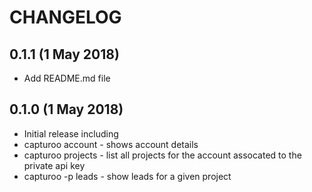 # CHANGELOG

## 0.1.1 (1 May 2018)
+ Add README.md file

## 0.1.0 (1 May 2018)
+ Initial release including
+ capturoo account  - shows account details
+ capturoo projects - list all projects for the account assocated to the private api key
+ capturoo -p <projectid> leads - show leads for a given project

